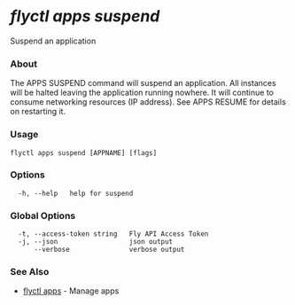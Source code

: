 # _flyctl apps suspend_

Suspend an application

### About

The APPS SUSPEND command will suspend an application. 
All instances will be halted leaving the application running nowhere.
It will continue to consume networking resources (IP address). See APPS RESUME
for details on restarting it.


### Usage
~~~
flyctl apps suspend [APPNAME] [flags]
~~~

### Options

~~~
  -h, --help   help for suspend
~~~

### Global Options

~~~
  -t, --access-token string   Fly API Access Token
  -j, --json                  json output
      --verbose               verbose output
~~~

### See Also

* [flyctl apps](/docs/flyctl/apps/)	 - Manage apps

